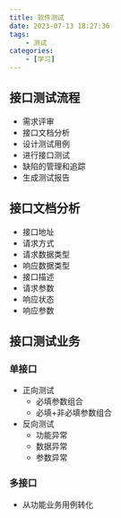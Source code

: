 ```yaml
---
title: 软件测试
date: 2023-07-13 18:27:36
tags:
    - 测试
categories:
    - [学习]
---
```


## 接口测试流程

* 需求评审
* 接口文档分析
* 设计测试用例
* 进行接口测试
* 缺陷的管理和追踪
* 生成测试报告

## 接口文档分析

* 接口地址
* 请求方式
* 请求数据类型
* 响应数据类型
* 接口描述
* 请求参数
* 响应状态
* 响应参数

## 接口测试业务

### 单接口

* 正向测试
  * 必填参数组合
  * 必填+非必填参数组合
* 反向测试
  * 功能异常
  * 数据异常
  * 参数异常

### 多接口

* 从功能业务用例转化
